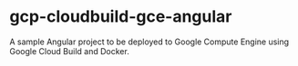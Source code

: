 # gcp-cloudbuild-gce-angular

A sample Angular project to be deployed to Google Compute Engine using Google Cloud Build and Docker.
